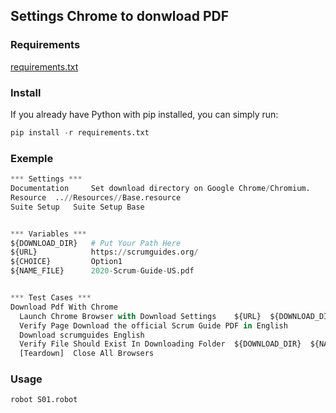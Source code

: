 ## Settings Chrome to donwload PDF

### Requirements
[requirements.txt](requirements.txt)

### Install
If you already have Python with pip installed, you can simply run:

```python
pip install -r requirements.txt
```

### Exemple

```python
*** Settings ***
Documentation     Set download directory on Google Chrome/Chromium.
Resource  ..//Resources//Base.resource
Suite Setup   Suite Setup Base


*** Variables ***
${DOWNLOAD_DIR}   # Put Your Path Here
${URL}            https://scrumguides.org/
${CHOICE}         Option1
${NAME_FILE}      2020-Scrum-Guide-US.pdf


*** Test Cases ***
Download Pdf With Chrome
  Launch Chrome Browser with Download Settings    ${URL}  ${DOWNLOAD_DIR}  ${CHOICE}
  Verify Page Download the official Scrum Guide PDF in English
  Download scrumguides English
  Verify File Should Exist In Downloading Folder  ${DOWNLOAD_DIR}  ${NAME_FILE}
  [Teardown]  Close All Browsers
```

### Usage
```python
robot S01.robot
```

